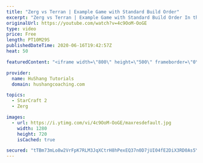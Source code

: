 ```yaml
---
title: "Zerg vs Terran | Example Game with Standard Build Order"
excerpt: "Zerg vs Terran | Example Game with Standard Build Order In this guide we learn how to defend early Terran attacks.  Coaching -------------------------------------------------------------------------- Interested in Starcraft lessons? Check out my website! I would love to help you improve and reach your"
originalUrl: https://youtube.com/watch?v=4c9OoM-OoGE
type: video
price: Free
length: PT10M29S
publishedDateTime: 2020-06-16T19:42:57Z
heat: 50

featuredContent: "<iframe width=\"800\" height=\"500\" frameborder=\"0\" src=\"https://www.youtube.com/embed/4c9OoM-OoGE\" allow=\"accelerometer; autoplay; encrypted-media; gyroscope; picture-in-picture\" allowfullscreen></iframe>"

provider:
  name: HuShang Tutorials
  domain: hushangcoaching.com

topics:
  - StarCraft 2
  - Zerg

images:
  - url: https://i.ytimg.com/vi/4c9OoM-OoGE/maxresdefault.jpg
    width: 1280
    height: 720
    isCached: true

secured: "tTBm73mLo8w2VrFpK7RLM3JqXCtrH8hPexEQ37n0D7jUI04fE2DiX3RD0As5YJ4YThQ/WZr0a9dyle9z2PGVkwL849sZ3sd1C8fPlss8Mz0YudMOqNw6acHCaxYq8rqjPe9vUlp/TEwbZD+UHdVQbPJTyHbiacz43FRoHAYDzmI30nFCZa2JSSutocntAvYwlvSwtvH0DW3lCbpS0zkjshLfw0BK7O/eaCa9gTJg4z4aw90yc/3khsTrIytbIRuxdFkqkANCG7sUag8UyFqgW/KEg3VpKlL9TS6Z7bzo0dvl4aKwvFMN+ZKLjKFC4tq3l63d9016txl+JWo1vTt2cyRw8MfcX2a8NE1oSSISSbr+cHQwYbH92p1uhcZaI4aHkmOIIs3QX4/wmfTQUxQCUSywi9jDAD23AGd5iXvjW7c=;b9iBNTXFQhyM9JyQk+bWqw=="
---
```


